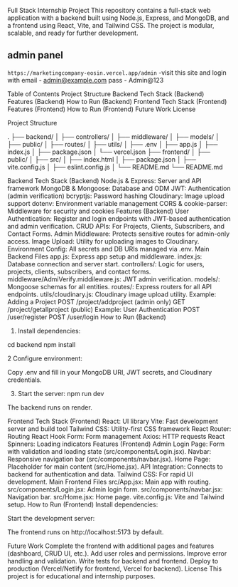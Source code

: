 Full Stack Internship Project
This repository contains a full-stack web application with a backend built using Node.js, Express, and MongoDB, and a frontend using React, Vite, and Tailwind CSS. The project is modular, scalable, and ready for further development.

## admin panel
`https://marketingcompany-eosin.vercel.app/admin`
 -visit this site and login with 
email - admin@example.com
pass -  Admin@123

Table of Contents
Project Structure
Backend
Tech Stack (Backend)
Features (Backend)
How to Run (Backend)
Frontend
Tech Stack (Frontend)
Features (Frontend)
How to Run (Frontend)
Future Work
License

Project Structure

.
├── backend/
│   ├── controllers/
│   ├── middleware/
│   ├── models/
│   ├── public/
│   ├── routes/
│   ├── utils/
│   ├── .env
│   ├── app.js
│   ├── index.js
│   ├── package.json
│   └── vercel.json
├── frontend/
│   ├── public/
│   ├── src/
│   ├── index.html
│   ├── package.json
│   ├── vite.config.js
│   ├── eslint.config.js
│   └── README.md
└── README.md

Backend
Tech Stack (Backend)
Node.js & Express: Server and API framework
MongoDB & Mongoose: Database and ODM
JWT: Authentication (admin verification)
bcryptjs: Password hashing
Cloudinary: Image upload support
dotenv: Environment variable management
CORS & cookie-parser: Middleware for security and cookies
Features (Backend)
User Authentication: Register and login endpoints with JWT-based authentication and admin verification.
CRUD APIs: For Projects, Clients, Subscribers, and Contact Forms.
Admin Middleware: Protects sensitive routes for admin-only access.
Image Upload: Utility for uploading images to Cloudinary.
Environment Config: All secrets and DB URIs managed via .env.
Main Backend Files
app.js: Express app setup and middleware.
index.js: Database connection and server start.
controllers/: Logic for users, projects, clients, subscribers, and contact forms.
middleware/AdmiVerify.middileware.js: JWT admin verification.
models/: Mongoose schemas for all entities.
routes/: Express routers for all API endpoints.
utils/cloudinary.js: Cloudinary image upload utility.
Example: Adding a Project
POST /project/addproject (admin only)
GET /project/getallproject (public)
Example: User Authentication
POST /user/register
POST /user/login
How to Run (Backend)


1. Install dependencies:

cd backend
npm install

2 Configure environment:

Copy .env and fill in your MongoDB URI, JWT secrets, and Cloudinary credentials.

3. Start the server:
npm run dev


The backend runs on render.

Frontend
Tech Stack (Frontend)
React: UI library
Vite: Fast development server and build tool
Tailwind CSS: Utility-first CSS framework
React Router: Routing
React Hook Form: Form management
Axios: HTTP requests
React Spinners: Loading indicators
Features (Frontend)
Admin Login Page: Form with validation and loading state (src/components/Login.jsx).
Navbar: Responsive navigation bar (src/components/navbar.jsx).
Home Page: Placeholder for main content (src/Home.jsx).
API Integration: Connects to backend for authentication and data.
Tailwind CSS: For rapid UI development.
Main Frontend Files
src/App.jsx: Main app with routing.
src/components/Login.jsx: Admin login form.
src/components/navbar.jsx: Navigation bar.
src/Home.jsx: Home page.
vite.config.js: Vite and Tailwind setup.
How to Run (Frontend)
Install dependencies:

Start the development server:

The frontend runs on http://localhost:5173 by default.

Future Work
Complete the frontend with additional pages and features (dashboard, CRUD UI, etc.).
Add user roles and permissions.
Improve error handling and validation.
Write tests for backend and frontend.
Deploy to production (Vercel/Netlify for frontend, Vercel for backend).
License
This project is for educational and internship purposes.
